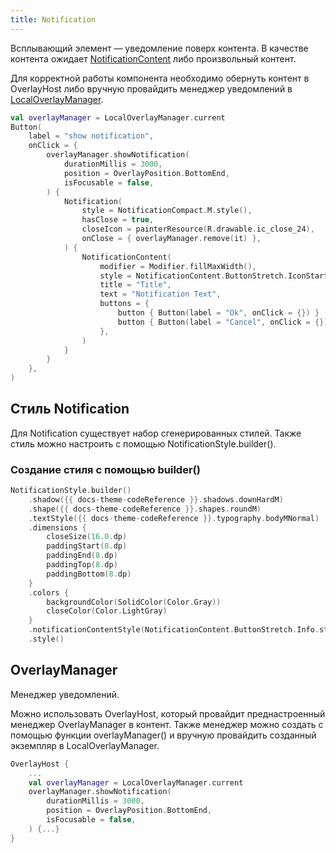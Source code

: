 ```yaml
---
title: Notification
--- 
```


Всплывающий элемент — уведомление поверх контента.
В качестве контента ожидает [NotificationContent](NotificationContentUsage.md) либо произвольный контент.

Для корректной работы компонента необходимо обернуть контент в OverlayHost либо вручную провайдить менеджер уведомлений в [LocalOverlayManager](#overlaymanager).

```kotlin
val overlayManager = LocalOverlayManager.current
Button(
    label = "show notification",
    onClick = {
        overlayManager.showNotification(
            durationMillis = 3000,
            position = OverlayPosition.BottomEnd,
            isFocusable = false,
        ) {
            Notification(
                style = NotificationCompact.M.style(),
                hasClose = true,
                closeIcon = painterResource(R.drawable.ic_close_24),
                onClose = { overlayManager.remove(it) },
            ) {
                NotificationContent(
                    modifier = Modifier.fillMaxWidth(),
                    style = NotificationContent.ButtonStretch.IconStart.Positive.style(),
                    title = "Title",
                    text = "Notification Text",
                    buttons = {
                        button { Button(label = "Ok", onClick = {}) }
                        button { Button(label = "Cancel", onClick = {}) }
                    },
                )
            }
        }
    },
)
```

## Стиль Notification

Для Notification существует набор сгенерированных стилей. Также стиль можно настроить с помощью NotificationStyle.builder().

### Создание стиля с помощью builder()

```kotlin
NotificationStyle.builder()
    .shadow({{ docs-theme-codeReference }}.shadows.downHardM)
    .shape({{ docs-theme-codeReference }}.shapes.roundM)
    .textStyle({{ docs-theme-codeReference }}.typography.bodyMNormal)
    .dimensions {
        closeSize(16.0.dp)
        paddingStart(8.dp)
        paddingEnd(8.dp)
        paddingTop(8.dp)
        paddingBottom(8.dp)
    }
    .colors {
        backgroundColor(SolidColor(Color.Gray))
        closeColor(Color.LightGray)
    }
    .notificationContentStyle(NotificationContent.ButtonStretch.Info.style())
    .style()
```

## OverlayManager

Менеджер уведомлений.

Можно использовать OverlayHost, который провайдит преднастроенный менеджер OverlayManager в контент.
Также менеджер можно создать с помощью функции overlayManager() и вручную провайдить созданный экземпляр в LocalOverlayManager.

```kotlin
OverlayHost {
    ...
    val overlayManager = LocalOverlayManager.current
    overlayManager.showNotification(
        durationMillis = 3000,
        position = OverlayPosition.BottomEnd,
        isFocusable = false,
    ) {...}
}
```
